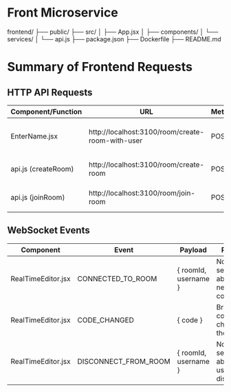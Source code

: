 # Front Microservice

frontend/
├── public/
├── src/
│   ├── App.jsx
│   ├── components/
│   └── services/
│       └── api.js
├── package.json
├── Dockerfile
├── README.md

# Summary of Frontend Requests

## HTTP API Requests

| Component/Function | URL                                              | Method | Payload                       | Purpose                       |
|---------------------|--------------------------------------------------|--------|-------------------------------|-------------------------------|
| EnterName.jsx       | http://localhost:3100/room/create-room-with-user | POST   | { username }                  | Create a room for the user.  |
| api.js (createRoom) | http://localhost:3100/room/create-room           | POST   | { roomId, username }          | Create a room.               |
| api.js (joinRoom)   | http://localhost:3100/room/join-room             | POST   | { roomId, username }          | Join an existing room.       |

## WebSocket Events

| Component           | Event                 | Payload                       | Purpose                              |
|---------------------|-----------------------|-------------------------------|--------------------------------------|
| RealTimeEditor.jsx  | CONNECTED_TO_ROOM     | { roomId, username }          | Notify the server about a new room connection. |
| RealTimeEditor.jsx  | CODE_CHANGED          | { code }                      | Broadcast code changes to the room. |
| RealTimeEditor.jsx  | DISCONNECT_FROM_ROOM  | { roomId, username }          | Notify the server about a user disconnect. |
